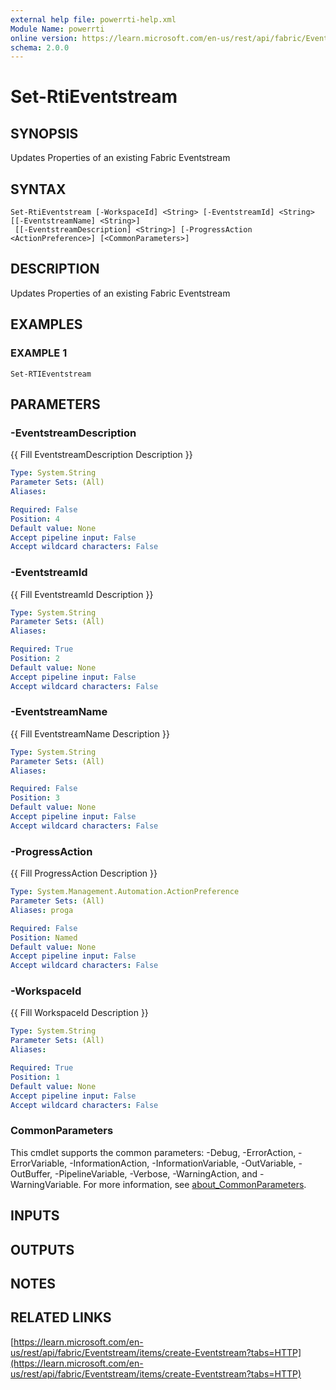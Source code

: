 ```yaml
---
external help file: powerrti-help.xml
Module Name: powerrti
online version: https://learn.microsoft.com/en-us/rest/api/fabric/Eventstream/items/create-Eventstream?tabs=HTTP
schema: 2.0.0
---
```


# Set-RtiEventstream

## SYNOPSIS
Updates Properties of an existing Fabric Eventstream

## SYNTAX

```
Set-RtiEventstream [-WorkspaceId] <String> [-EventstreamId] <String> [[-EventstreamName] <String>]
 [[-EventstreamDescription] <String>] [-ProgressAction <ActionPreference>] [<CommonParameters>]
```

## DESCRIPTION
Updates Properties of an existing Fabric Eventstream

## EXAMPLES

### EXAMPLE 1
```
Set-RTIEventstream
```

## PARAMETERS

### -EventstreamDescription
{{ Fill EventstreamDescription Description }}

```yaml
Type: System.String
Parameter Sets: (All)
Aliases:

Required: False
Position: 4
Default value: None
Accept pipeline input: False
Accept wildcard characters: False
```

### -EventstreamId
{{ Fill EventstreamId Description }}

```yaml
Type: System.String
Parameter Sets: (All)
Aliases:

Required: True
Position: 2
Default value: None
Accept pipeline input: False
Accept wildcard characters: False
```

### -EventstreamName
{{ Fill EventstreamName Description }}

```yaml
Type: System.String
Parameter Sets: (All)
Aliases:

Required: False
Position: 3
Default value: None
Accept pipeline input: False
Accept wildcard characters: False
```

### -ProgressAction
{{ Fill ProgressAction Description }}

```yaml
Type: System.Management.Automation.ActionPreference
Parameter Sets: (All)
Aliases: proga

Required: False
Position: Named
Default value: None
Accept pipeline input: False
Accept wildcard characters: False
```

### -WorkspaceId
{{ Fill WorkspaceId Description }}

```yaml
Type: System.String
Parameter Sets: (All)
Aliases:

Required: True
Position: 1
Default value: None
Accept pipeline input: False
Accept wildcard characters: False
```

### CommonParameters
This cmdlet supports the common parameters: -Debug, -ErrorAction, -ErrorVariable, -InformationAction, -InformationVariable, -OutVariable, -OutBuffer, -PipelineVariable, -Verbose, -WarningAction, and -WarningVariable. For more information, see [about_CommonParameters](http://go.microsoft.com/fwlink/?LinkID=113216).

## INPUTS

## OUTPUTS

## NOTES

## RELATED LINKS

[https://learn.microsoft.com/en-us/rest/api/fabric/Eventstream/items/create-Eventstream?tabs=HTTP](https://learn.microsoft.com/en-us/rest/api/fabric/Eventstream/items/create-Eventstream?tabs=HTTP)


